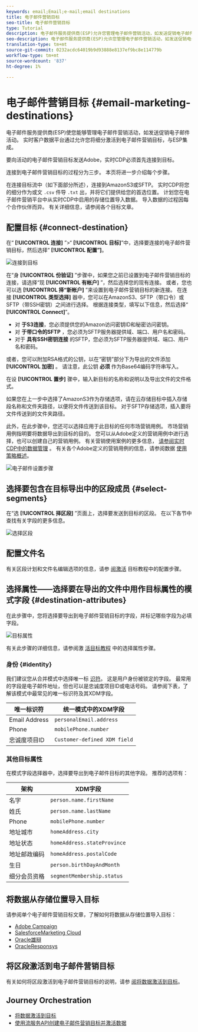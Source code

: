 ```yaml
---
keywords: email;Email;e-mail;email destinations
title: 电子邮件营销目标
seo-title: 电子邮件营销目标
type: Tutorial
description: 电子邮件服务提供商(ESP)允许您管理电子邮件营销活动，如发送促销电子邮件活动。
seo-description: 电子邮件服务提供商(ESP)允许您管理电子邮件营销活动，如发送促销电子邮件活动。
translation-type: tm+mt
source-git-commit: 0232acdc64019b9d93888e8137ef9bc8e114779b
workflow-type: tm+mt
source-wordcount: '837'
ht-degree: 1%

---
```



# 电子邮件营销目标 {#email-marketing-destinations}

电子邮件服务提供商(ESP)使您能够管理电子邮件营销活动，如发送促销电子邮件活动。 实时客户数据平台通过允许您将细分激活到电子邮件营销目标，与ESP集成。

要向活动的电子邮件营销目标发送Adobe，实时CDP必须首先连接到目标。

连接到电子邮件营销目标的过程分为三步。 本页将进一步介绍每个步骤。

在连接目标流中（如下面部分所述），连接到AmazonS3或SFTP。 实时CDP将您的细分作为或文 `.csv` 件导 `.txt` 出，并将它们提供给您的首选位置。 计划您在电子邮件营销平台中从实时CDP中启用的存储位置导入数据。 导入数据的过程因每个合作伙伴而异。 有关详细信息，请参阅各个目标文章。

## 配置目标 {#connect-destination}

在“ **[!UICONTROL 连接]** ”>“ **[!UICONTROL 目标]**”中，选择要连接的电子邮件营销目标，然后选择“ **[!UICONTROL 配置”]**。

![连接到目标](./assets/connect-email-marketing.png)

在“身 **[!UICONTROL 份验证]** ”步骤中，如果您之前已设置到电子邮件营销目标的连接，请选择“现 **[!UICONTROL 有帐户]** ”，然后选择您的现有连接。 或者，您也可以选 **[!UICONTROL 择“新帐户]** ”来设置到电子邮件营销目标的新连接。 在连接 **[!UICONTROL 类型选择]** 器中，您可以在AmazonS3、SFTP（带口令）或SFTP（带SSH密钥）之间进行选择。 根据连接类型，填写以下信息，然后选择“ **[!UICONTROL Connect]**”。

- 对 **于S3连接**，您必须提供您的Amazon访问密钥ID和秘密访问密钥。
- 对 **于带口令的SFTP** ，您必须为SFTP服务器提供域、端口、用户名和密码。
- 对于 **具有SSH密钥连接** 的SFTP，您必须为SFTP服务器提供域、端口、用户名和密码。

或者，您可以附加RSA格式的公钥，以在“密钥”部分下为导出的文件添加 **[!UICONTROL 加密]** 。 请注意，此公钥 **必须** 作为Base64编码字符串写入。

在设 **[!UICONTROL 置步]** 骤中，输入新目标的名称和说明以及导出文件的文件格式。

如果您在上一步中选择了AmazonS3作为存储选项，请在云存储目标中插入存储段名称和文件夹路径，以便将文件传送到该目标。 对于SFTP存储选项，插入要将文件传送到的文件夹路径。

此外，在此步骤中，您还可以选择应用于此目标的任何市场营销用例。 市场营销用例指明要将数据导出到目标的目的。 您可以从Adobe定义的营销用例中进行选择，也可以创建自己的营销用例。 有关营销使用案例的更多信息， [请参阅实时CDP中的数据管理](/help/rtcdp/privacy/data-governance-overview.md#destinations) 。 有关各个Adobe定义的营销用例的信息，请参阅数据 [使用策略概述](/help/data-governance/policies/overview.md#core-actions)。

![电子邮件设置步骤](./assets/email-setup-step.png)

## 选择要包含在目标导出中的区段成员 {#select-segments}

在“选 **[!UICONTROL 择区段]** ”页面上，选择要发送到目标的区段。 在以下各节中查找有关字段的更多信息。

![选择区段](/help/rtcdp/destinations/assets/email-select-segments.png)

## 配置文件名

有关区段计划和文件名编辑选项的信息，请参 [阅激活](/help/rtcdp/destinations/activate-destinations.md#configure) 目标教程中的配置步骤。

## 选择属性——选择要在导出的文件中用作目标属性的模式字段 {#destination-attributes}

在此步骤中，您将选择要导出到电子邮件营销目标的字段，并标记哪些字段为必填字段。

![目标属性](/help/rtcdp/destinations/assets/recommended-attributes.png)

有关此步骤的详细信息，请参阅激 [活目标教程](/help/rtcdp/destinations/activate-destinations.md#select-attributes) 中的选择属性步骤。

### 身份 {#identity}

我们建议您从合并模式中选择唯一标 [识符](../../profile/home.md#profile-fragments-and-union-schemas)。 这是用户身份被锁定的字段。 最常用的字段是电子邮件地址，但也可以是忠诚度项目ID或电话号码。 请参阅下表，了解该模式中最常见的唯一标识符及其XDM字段。

| 唯一标识符 | 统一模式中的XDM字段 |
---------|----------
| Email Address | `personalEmail.address` |
| Phone | `mobilePhone.number` |
| 忠诚度项目ID | `Customer-defined XDM field` |

### 其他目标属性

在模式字段选择器中，选择要导出到电子邮件目标的其他字段。 推荐的选项有：

| 架构 | XDM字段 |
---------|----------
| 名字 | `person.name.firstName` |
| 姓氏 | `person.name.lastName` |
| Phone | `mobilePhone.number` |
| 地址城市 | `homeAddress.city` |
| 地址状态 | `homeAddress.stateProvince` |
| 地址邮政编码 | `homeAddress.postalCode` |
| 生日 | `person.birthDayAndMonth` |
| 细分会员资格 | `segmentMembership.status` |

## 将数据从存储位置导入目标

请参阅单个电子邮件营销目标文章，了解如何将数据从存储位置导入目标：

- [Adobe Campaign](/help/rtcdp/destinations/adobe-campaign-destination.md#import-data-into-campaign)
- [SalesforceMarketing Cloud](/help/rtcdp/destinations/salesforce-marketing-cloud-destination.md#import-data-into-salesforce)
- [Oracle雄辩](/help/rtcdp/destinations/oracle-eloqua-destination.md#import-data-into-eloqua)
- [OracleResponsys](/help/rtcdp/destinations/oracle-responsys-destination.md#import-data-into-responsys)

## 将区段激活到电子邮件营销目标

有关如何将区段激活到电子邮件营销目标的说明，请参 [阅将数据激活到目标](/help/rtcdp/destinations/activate-destinations.md)。

## Journey Orchestration

- [将数据激活到目标](/help/rtcdp/destinations/activate-destinations.md)
- [使用流服务API创建电子邮件营销目标并激活数据](https://docs.adobe.com/content/help/en/experience-platform/tutorials/destinations/email-marketing-api.html)